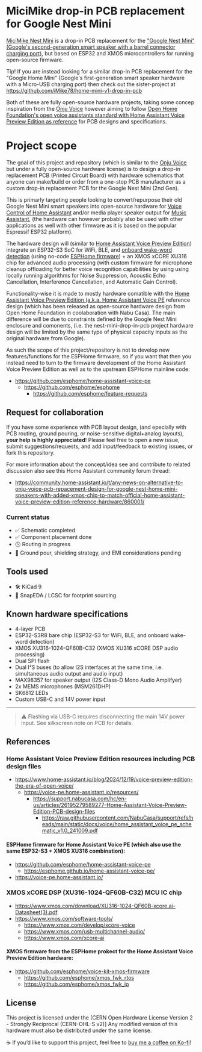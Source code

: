 # MiciMike drop-in PCB replacement for Google Nest Mini

[MiciMike Nest Mini](https://github.com/iMike78/nest-mini-drop-in-pcb) is a drop-in PCB replacement for the ["Google Nest Mini" (Google's second-generation smart speaker with a barrel connector charging port)](https://en.wikipedia.org/wiki/Google_Nest_(smart_speakers)), but based on ESP32 and XMOS microcontrollers for running open-source firmware.

Tip! If you are instead looking for a similar drop-in PCB replacement for the "Google Home Mini" (Google's first-generation smart speaker hardware with a Micro-USB charging port) then check out the sister-project at https://github.com/iMike78/home-mini-v1-drop-in-pcb

Both of these are fully open-source hardware projects, taking some concep inspiration from the [Onju Voice](https://github.com/justLV/onju-voice) however aiming to follow [Open Home Foundation's open voice assistants standard  with Home Assistant Voice Preview Edition as reference](https://www.home-assistant.io/blog/2024/12/19/voice-preview-edition-the-era-of-open-voice/) for PCB designs and specifications.

# Project scope

The goal of this project and repository (which is similar to the [Onju Voice](https://github.com/justLV/onju-voice) but under a fully open-source hardware license) is to design a drop-in replacement PCB (Printed Circuit Board) with hardware schematics that anyone can make/build or order from a one-stop PCB manufacturer as a custom drop-in replacement PCB for the Google Nest Mini (2nd Gen).

This is primarly targeting people looking to convert/repurpose their old Google Nest Mini smart speakers into open-source hardware for [Voice Control of Home Assistant](https://www.home-assistant.io/voice_control/) and/or media player speaker output for [Music Assistant](https://www.music-assistant.io), (the hardware can however probably also be used with other applications as well with other firmware as it is based on the popular Espressif ESP32 platform).

The hardware design will (similar to [Home Assistant Voice Preview Edition](https://www.home-assistant.io/blog/2024/12/19/voice-preview-edition-the-era-of-open-voice/)) integrate an ESP32-S3 SoC for WiFi, BLE, and [onboard wake-word detection](https://www.home-assistant.io/voice_control/about_wake_word/) (using no-code [ESPHome firmware](https://esphome.io/)) + an XMOS xCORE XU316 chip for advanced audio processing (with custom firmware for microphone cleanup offloading for better voice recognition capabilities by using using locally running algorithms for Noise Suppression, Acoustic Echo Cancellation, Interference Cancellation, and Automatic Gain Control).

Functionality-wise it is made to mostly hardware comatible with the [Home Assistant Voice Preview Edition (a.k.a. Home Assistant Voice PE](https://www.home-assistant.io/blog/2024/12/19/voice-preview-edition-the-era-of-open-voice/) reference design (which has been released as open-source hardware design from Open Home Foundation in coolaboration with Nabu Casa). The main difference will be due to constraints defined by the Google Nest Mini enclosure and comonents, (i.e. the nest-mini-drop-in-pcb project hardware design will be limited by the same type of physical capacity inputs as the original hardware from Google).

As such the scope of this project/repository is not to develop new features/functions for the ESPHome firmware, so if you want that then you instead need to turn to the firmware development of the Home Assistant Voice Preview Edition as well as to the upstream ESPHome mainline code:

- https://github.com/esphome/home-assistant-voice-pe
  - https://github.com/esphome/esphome
      - https://github.com/esphome/feature-requests

## Request for collaboration

If you have some experience with PCB layout design, (and epecially with PCB routing, ground pouring, or noise-sensitive digital+analog layouts), **your help is highly appreciated**! Please feel free to open a new issue, submit suggestions/requests, and add input/feedback to existing issues, or fork this repository.

For more information about the concept/idea see and contribute to related discussion also see this Home Assistant community forum thread:

- https://community.home-assistant.io/t/any-news-on-alternative-to-onju-voice-pcb-repacement-design-for-google-nest-home-mini-speakers-with-added-xmos-chip-to-match-official-home-assistant-voice-preview-edition-reference-hardware/860001/

### Current status

- ✅ Schematic completed
- ✅ Component placement done
- 🕓 Routing in progress
- 🚧 Ground pour, shielding strategy, and EMI considerations pending



## Tools used

- 🛠️ KiCad 9
- 🧰 SnapEDA / LCSC for footprint sourcing

## Known hardware specifications

- 4-layer PCB
- ESP32-S3R8 bare chip (ESP32-S3 for WiFi, BLE, and onboard wake-word detection)
- XMOS XU316-1024-QF60B-C32 (XMOS XU316 xCORE DSP audio processing)
- Dual SPI flash
- Dual I²S buses (to allow I2S interfaces at the same time, i.e. simultaneous audio output and audio input)
- MAX98357 for speaker output (I2S Class-D Mono Audio Amplifyer)
- 2x MEMS microphones (MSM261DHP)
- SK6812 LEDs
- Custom USB-C and 14V power input

---

> ⚠️ Flashing via USB-C requires disconnecting the main 14V power input. See silkscreen note on PCB for details.

## References

### Home Assistant Voice Preview Edition resources including PCB design files
- https://www.home-assistant.io/blog/2024/12/19/voice-preview-edition-the-era-of-open-voice/
  - https://voice-pe.home-assistant.io/resources/
    - https://support.nabucasa.com/hc/en-us/articles/26195279589277-Home-Assistant-Voice-Preview-Edition-PCB-design-files
      - https://raw.githubusercontent.com/NabuCasa/support/refs/heads/main/static/docs/voice/home_assistant_voice_pe_schematic_v1.0_241009.pdf
     
#### ESPHome firmware for Home Assistant Voice PE (which also use the same ESP32-S3 + XMOS XU316 combination):

- https://github.com/esphome/home-assistant-voice-pe
  - https://esphome.github.io/home-assistant-voice-pe/
- https://voice-pe.home-assistant.io/

### XMOS xCORE DSP (XU316-1024-QF60B-C32) MCU IC chip

- https://www.xmos.com/download/XU316-1024-QF60B-xcore.ai-Datasheet(3).pdf
- https://www.xmos.com/software-tools/
  - https://www.xmos.com/develop/xcore-voice
  - https://www.xmos.com/usb-multichannel-audio/
  - https://www.xmos.com/xcore-ai
 
#### XMOS firmware from the ESPHome prokect for the Home Assistant Voice Preview Edition hardware:

- https://github.com/esphome/voice-kit-xmos-firmware
  - https://github.com/esphome/xmos_fwk_rtos
  - https://github.com/esphome/xmos_fwk_io

## License

This project is licensed under the [CERN Open Hardware License Version 2 - Strongly Reciprocal (CERN-OHL-S v2)]
Any modified version of this hardware must also be distributed under the same license.

☕ If you’d like to support this project, feel free to [buy me a coffee on Ko-fi](https://ko-fi.com/imike78)!


